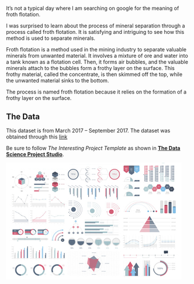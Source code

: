 #

It’s not a typical day where I am searching on google for the meaning of froth flotation. 

I was surprised to learn about the process of mineral separation through a process called froth flotation. It is satisfying and intriguing to see how this method is used to separate minerals. 

Froth flotation is a method used in the mining industry to separate valuable minerals from unwanted material. It involves a mixture of ore and water into a tank known as a flotation cell. Then, it forms air bubbles, and the valuable minerals attach to the bubbles form a frothy layer on the surface. This frothy material, called the concentrate, is then skimmed off the top, while the unwanted material sinks to the bottom. 

The process is named froth flotation because it relies on the formation of a frothy layer on the surface.

## The Data

This dataset is from March 2017 – September 2017.
The dataset was obtained through this [link](https://www.kaggle.com/datasets/edumagalhaes/quality-prediction-in-a-mining-process?resource=download)




Be sure to follow *The Interesting Project Template* as shown in [**The Data Science Project Studio**](https://www.datacareerjumpstart.com/products/the-data-science-project-studio/categories/2150357707/posts/2158441592). 



<img src="images/dummy_thumbnail.jpg?raw=true"/>

